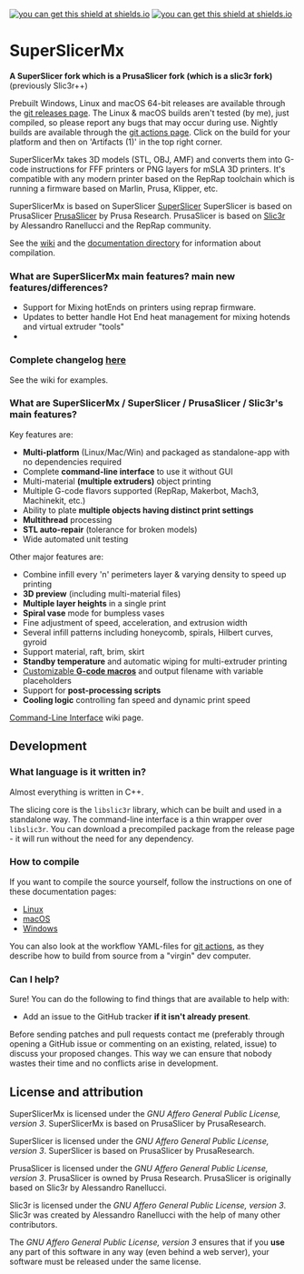 
[![you can get this shield at shields.io](https://img.shields.io/discord/771316156203270154?color=7289da&logo=discord&logoColor=white)](https://github.com/supermerill/SuperSlicer/issues/611#issuecomment-907833287) [![you can get this shield at shields.io](https://img.shields.io/reddit/subreddit-subscribers/slic3r)](https://reddit.com/r/slic3r) 
# SuperSlicerMx

**A SuperSlicer fork which is a PrusaSlicer fork (which is a slic3r fork)** (previously Slic3r++)

Prebuilt Windows, Linux and macOS 64-bit releases are available through the [git releases page](https://github.com/nanoplane/SuperSlicerMx/releases). The Linux & macOS builds aren't tested (by me), just compiled, so please report any bugs that may occur during use.
Nightly builds are available through the [git actions page](https://github.com/nanoplane/SuperSlicerMx/actions). Click on the build for your platform and then on 'Artifacts (1)' in the top right corner.

SuperSlicerMx takes 3D models (STL, OBJ, AMF) and converts them into G-code
instructions for FFF printers or PNG layers for mSLA 3D printers. It's compatible with any modern printer based on the RepRap toolchain which is running a firmware based on Marlin, Prusa, Klipper, etc.

SuperSlicerMx is based on SuperSlicer [SuperSlicer](https://github.com/supermerril/SuperSlicer)
SuperSlicer is based on PrusaSlicer [PrusaSlicer](https://github.com/prusa3d/PrusaSlicer) by Prusa Research.
PrusaSlicer is based on [Slic3r](https://github.com/Slic3r/Slic3r) by Alessandro Ranellucci and the RepRap community.

See the [wiki](https://github.com/supermerill/SuperSlicer/wiki) and
the [documentation directory](doc/) for information about compilation.

### What are SuperSlicerMx main features? main new features/differences?
* Support for Mixing hotEnds on printers using reprap firmware.
* Updates to better handle Hot End heat management for mixing hotends and virtual extruder "tools"
* 
### Complete changelog [here](https://github.com/nanoplane/SuperSlicerMx/wiki)

See the wiki for examples.

### What are SuperSlicerMx / SuperSlicer / PrusaSlicer / Slic3r's main features?

Key features are:

* **Multi-platform** (Linux/Mac/Win) and packaged as standalone-app with no dependencies required
* Complete **command-line interface** to use it without GUI
* Multi-material **(multiple extruders)** object printing
* Multiple G-code flavors supported (RepRap, Makerbot, Mach3, Machinekit, etc.)
* Ability to plate **multiple objects having distinct print settings**
* **Multithread** processing
* **STL auto-repair** (tolerance for broken models)
* Wide automated unit testing

Other major features are:

* Combine infill every 'n' perimeters layer & varying density to speed up printing
* **3D preview** (including multi-material files)
* **Multiple layer heights** in a single print
* **Spiral vase** mode for bumpless vases
* Fine adjustment of speed, acceleration, and extrusion width
* Several infill patterns including honeycomb, spirals, Hilbert curves, gyroid
* Support material, raft, brim, skirt
* **Standby temperature** and automatic wiping for multi-extruder printing
* [Customizable **G-code macros**](https://github.com/prusa3d/PrusaSlicer/wiki/Slic3r-Prusa-Edition-Macro-Language) and output filename with variable placeholders
* Support for **post-processing scripts**
* **Cooling logic** controlling fan speed and dynamic print speed

[Command-Line Interface](https://github.com/prusa3d/PrusaSlicer/wiki/Command-Line-Interface) wiki page.

## Development

### What language is it written in?

Almost everything is written in C++.

The slicing core is the `libslic3r` library, which can be built and used in a standalone way.
The command-line interface is a thin wrapper over `libslic3r`.
You can download a precompiled package from the release page - it will run without the need for any dependency.

### How to compile

If you want to compile the source yourself, follow the instructions on one of
these documentation pages:
* [Linux](doc/How%20to%20build%20-%20Linux%20et%20al.md)
* [macOS](doc/How%20to%20build%20-%20Mac%20OS.md)
* [Windows](doc/How%20to%20build%20-%20Windows.md)

You can also look at the workflow YAML-files for [git actions](https://github.com/supermerill/Slic3r/tree/master/.github/workflows), as they describe how to build from source from a "virgin" dev computer.

### Can I help?

Sure! You can do the following to find things that are available to help with:
* Add an issue to the GitHub tracker **if it isn't already present**.

Before sending patches and pull requests contact me (preferably through opening a GitHub issue or commenting on an existing, related, issue) to discuss your proposed
changes. This way we can ensure that nobody wastes their time and no conflicts arise in development.

## License and attribution

SuperSlicerMx is licensed under the _GNU Affero General Public License, version 3_.
SuperSlicerMx is based on PrusaSlicer by PrusaResearch.

SuperSlicer is licensed under the _GNU Affero General Public License, version 3_.
SuperSlicer is based on PrusaSlicer by PrusaResearch.

PrusaSlicer is licensed under the _GNU Affero General Public License, version 3_.
PrusaSlicer is owned by Prusa Research.
PrusaSlicer is originally based on Slic3r by Alessandro Ranellucci.

Slic3r is licensed under the _GNU Affero General Public License, version 3_.
Slic3r was created by Alessandro Ranellucci with the help of many other contributors.

The _GNU Affero General Public License, version 3_ ensures that if you **use** any part of this software in any way (even behind a web server), your software must be released under the same license.
